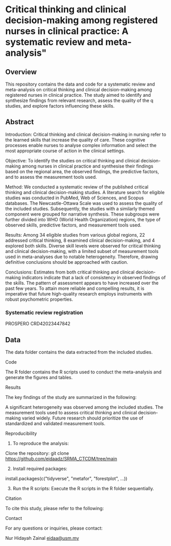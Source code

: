 # Critical thinking and clinical decision-making among registered nurses in clinical practice: A systematic review and meta-analysis"

## Overview

This repository contains the data and code for a systematic review and meta-analysis on critical thinking and clinical decision-making among registered nurses in clinical practice. The study aimed to identify and synthesize findings from relevant research, assess the quality of the q studies, and explore factors influencing these skills.

## Abstract

Introduction: 
Critical thinking and clinical decision-making in nursing refer to the learned skills that increase the quality of care. These cognitive         processes enable nurses to analyse complex information and select the most appropriate course of action in the clinical settings.

Objective:
To identify the studies on critical thinking and clinical decision-making among nurses in clinical practice and synthesise their findings based on the regional area, the observed findings, the predictive factors, and to assess the measurement tools used.

Method:
We conducted a systematic review of the published critical thinking and clinical decision-making studies. A literature search for eligible studies was conducted in PubMed, Web of Sciences, and Scopus databases. The Newcastle-Ottawa Scale was used to assess the quality of the included studies. Subsequently, the studies with a similarly themed component were grouped for narrative synthesis. These subgroups were further divided into WHO (World Health Organization) regions, the type of observed skills, predictive factors, and measurement tools used. 

Results: 
Among 34 eligible studies from various global regions, 22 addressed critical thinking, 8 examined clinical decision-making, and 4 explored both skills. Diverse skill levels were observed for critical thinking and clinical decision-making, with a limited subset of measurement tools used in meta-analyses due to notable heterogeneity. Therefore, drawing definitive conclusions should be approached with caution. 

Conclusions:
Estimates from both critical thinking and clinical decision-making indicators indicate that a lack of consistency in observed findings of the skills. The pattern of assessment appears to have increased over the past few years. To attain more reliable and compelling results, it is imperative that future high-quality research employs instruments with robust psychometric properties.  

### Systematic review registration
PROSPERO CRD42023447842 


## Data

The data folder contains the data extracted from the included studies.

Code

The R folder contains the R scripts used to conduct the meta-analysis and generate the figures and tables.

Results

The key findings of the study are summarized in the following:

A significant heterogeneity was observed among the included studies.
The measurement tools used to assess critical thinking and clinical decision-making varied widely.
Future research should prioritize the use of standardized and validated measurement tools.

Reproducibility

1. To reproduce the analysis:

  Clone the repository:
  git clone https://github.com/eidaadz/SRMA_CTCDM/tree/main

2. Install required packages:

  install.packages(c("tidyverse", "metafor", "forestplot", ...))

3. Run the R scripts: Execute the R scripts in the R folder sequentially.

Citation

To cite this study, please refer to the following:

Contact

For any questions or inquiries, please contact:

  Nur Hidayah Zainal
  eidaa@usm.my



